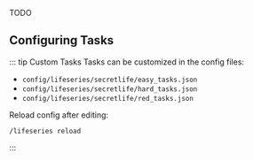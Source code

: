 TODO

## Configuring Tasks

::: tip Custom Tasks
Tasks can be customized in the config files:
- `config/lifeseries/secretlife/easy_tasks.json`
- `config/lifeseries/secretlife/hard_tasks.json`
- `config/lifeseries/secretlife/red_tasks.json`

Reload config after editing:
```
/lifeseries reload
```
:::